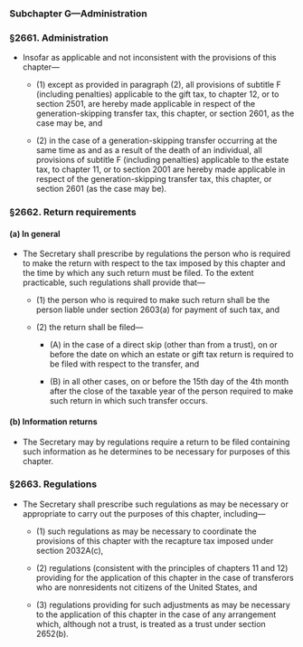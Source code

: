 ### **Subchapter G—Administration**

### §2661. Administration
* Insofar as applicable and not inconsistent with the provisions of this chapter—

  * (1) except as provided in paragraph (2), all provisions of subtitle F (including penalties) applicable to the gift tax, to chapter 12, or to section 2501, are hereby made applicable in respect of the generation-skipping transfer tax, this chapter, or section 2601, as the case may be, and

  * (2) in the case of a generation-skipping transfer occurring at the same time as and as a result of the death of an individual, all provisions of subtitle F (including penalties) applicable to the estate tax, to chapter 11, or to section 2001 are hereby made applicable in respect of the generation-skipping transfer tax, this chapter, or section 2601 (as the case may be).

### §2662. Return requirements
#### (a) In general
* The Secretary shall prescribe by regulations the person who is required to make the return with respect to the tax imposed by this chapter and the time by which any such return must be filed. To the extent practicable, such regulations shall provide that—

  * (1) the person who is required to make such return shall be the person liable under section 2603(a) for payment of such tax, and

  * (2) the return shall be filed—

    * (A) in the case of a direct skip (other than from a trust), on or before the date on which an estate or gift tax return is required to be filed with respect to the transfer, and

    * (B) in all other cases, on or before the 15th day of the 4th month after the close of the taxable year of the person required to make such return in which such transfer occurs.

#### (b) Information returns
* The Secretary may by regulations require a return to be filed containing such information as he determines to be necessary for purposes of this chapter.

### §2663. Regulations
* The Secretary shall prescribe such regulations as may be necessary or appropriate to carry out the purposes of this chapter, including—

  * (1) such regulations as may be necessary to coordinate the provisions of this chapter with the recapture tax imposed under section 2032A(c),

  * (2) regulations (consistent with the principles of chapters 11 and 12) providing for the application of this chapter in the case of transferors who are nonresidents not citizens of the United States, and

  * (3) regulations providing for such adjustments as may be necessary to the application of this chapter in the case of any arrangement which, although not a trust, is treated as a trust under section 2652(b).